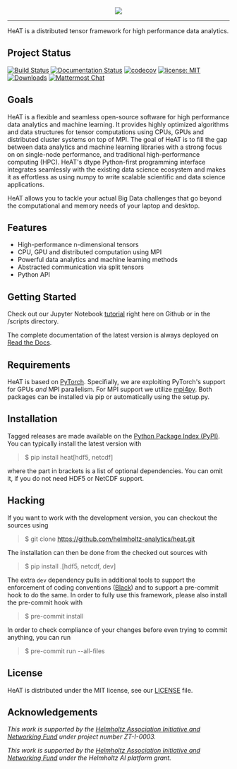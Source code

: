 <div align="center">
  <img src="https://raw.githubusercontent.com/helmholtz-analytics/heat/master/doc/images/logo.png">
</div>

---

HeAT is a distributed tensor framework for high performance data analytics.

Project Status
--------------

[![Build Status](https://travis-ci.com/helmholtz-analytics/heat.svg?branch=master)](https://travis-ci.com/helmholtz-analytics/heat)
[![Documentation Status](https://readthedocs.org/projects/heat/badge/?version=latest)](https://heat.readthedocs.io/en/latest/?badge=latest)
[![codecov](https://codecov.io/gh/helmholtz-analytics/heat/branch/master/graph/badge.svg)](https://codecov.io/gh/helmholtz-analytics/heat)
[![license: MIT](https://img.shields.io/badge/License-MIT-blue.svg)](https://opensource.org/licenses/MIT)
[![Downloads](https://pepy.tech/badge/heat)](https://pepy.tech/project/heat)
[![Mattermost Chat](https://img.shields.io/badge/chat-on%20mattermost-blue.svg)](https://mattermost-haf.fz-juelich.de/signup_user_complete/?id=iqrr6pmxb38fzqffa51qqhcu8w)

Goals
-----

HeAT is a flexible and seamless open-source software for high performance data
analytics and machine learning. It provides highly optimized algorithms and data
structures for tensor computations using CPUs, GPUs and distributed cluster
systems on top of MPI. The goal of HeAT is to fill the gap between data
analytics and machine learning libraries with a strong focus on on single-node
performance, and traditional high-performance computing (HPC). HeAT's dtype
Python-first programming interface integrates seamlessly with the existing data
science ecosystem and makes it as effortless as using numpy to write scalable
scientific and data science applications.

HeAT allows you to tackle your actual Big Data challenges that go beyond the
computational and memory needs of your laptop and desktop.

Features
--------

* High-performance n-dimensional tensors
* CPU, GPU and distributed computation using MPI
* Powerful data analytics and machine learning methods
* Abstracted communication via split tensors
* Python API

Getting Started
---------------

Check out our Jupyter Notebook [tutorial](https://github.com/helmholtz-analytics/heat/blob/master/scripts/tutorial.ipynb)
right here on Github or in the /scripts directory.

The complete documentation of the latest version is always deployed on
[Read the Docs](https://heat.readthedocs.io/).

Requirements
------------

HeAT is based on [PyTorch](https://pytorch.org/). Specifially, we are exploiting
PyTorch's support for GPUs *and* MPI parallelism. For MPI support we utilize
[mpi4py](https://mpi4py.readthedocs.io). Both packages can be installed via pip
or automatically using the setup.py.


Installation
------------

Tagged releases are made available on the
[Python Package Index (PyPI)](https://pypi.org/project/heat/). You can typically
install the latest version with

> $ pip install heat[hdf5, netcdf]

where the part in brackets is a list of optional dependencies. You can omit
it, if you do not need HDF5 or NetCDF support.

Hacking
-------

If you want to work with the development version, you can checkout the sources using

> $ git clone https://github.com/helmholtz-analytics/heat.git

The installation can then be done from the checked out sources with

> $ pip install .[hdf5, netcdf, dev]

The extra `dev` dependency pulls in additional tools to support the enforcement
of coding conventions ([Black](https://github.com/psf/black)) and to support a
pre-commit hook to do the same. In order to fully use this framework, please
also install the pre-commit hook with

> $ pre-commit install

In order to check compliance of your changes before even trying to commit anything,
you can run

> $ pre-commit run --all-files

License
-------

HeAT is distributed under the MIT license, see our
[LICENSE](LICENSE) file.

Acknowledgements
----------------

*This work is supported by the [Helmholtz Association Initiative and
Networking Fund](https://www.helmholtz.de/en/about_us/the_association/initiating_and_networking/)
under project number ZT-I-0003.*

*This work is supported by the [Helmholtz Association Initiative and
Networking Fund](https://www.helmholtz.de/en/about_us/the_association/initiating_and_networking/)
under the Helmholtz AI platform grant.*
